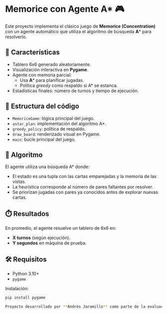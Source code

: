 # Memorice con Agente A* 🎮

Este proyecto implementa el clásico juego de **Memorice (Concentration)** 
con un agente automático que utiliza el algoritmo de búsqueda **A*** 
para resolverlo.

## 🚀 Características
- Tablero 6x6 generado aleatoriamente.
- Visualización interactiva en **Pygame**.
- Agente con memoria parcial:
  - Usa **A*** para planificar jugadas.
  - Política *greedy* como respaldo si A* se estanca.
- Estadísticas finales: número de turnos y tiempo de ejecución.

## 📂 Estructura del código
- `MemoriceGame`: lógica principal del juego.
- `astar_plan`: implementación del algoritmo A*.
- `greedy_policy`: política de respaldo.
- `draw_board`: renderizado visual en Pygame.
- `main`: bucle principal del juego.

## 🧩 Algoritmo
El agente utiliza una búsqueda A* donde:
- El estado es una tupla con las cartas emparejadas y la memoria de las vistas.
- La heurística corresponde al número de pares faltantes por resolver.
- Se priorizan jugadas con pares ya conocidos antes de explorar nuevas cartas.

## ⏱️ Resultados
En promedio, el agente resuelve un tablero de 6x6 en:
- **X turnos** (según ejecución).
- **Y segundos** en máquina de prueba.

## 🛠️ Requisitos
- Python 3.10+
- `pygame`

Instalación:
```bash
pip install pygame

Proyecto desarrollado por **Andrés Jaramillo** como parte de la evaluación de algoritmos de búsqueda.

